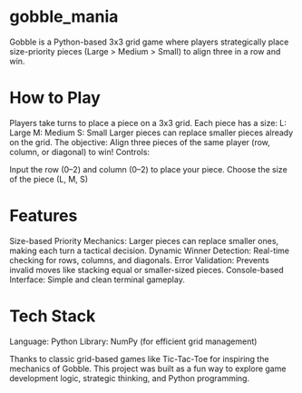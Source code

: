 # gobble_mania
 Gobble is a Python-based 3x3 grid game where players strategically place size-priority pieces (Large > Medium > Small) to align three in a row and win.


# How to Play
Players take turns to place a piece on a 3x3 grid.
Each piece has a size:
L: Large
M: Medium
S: Small
Larger pieces can replace smaller pieces already on the grid.
The objective: Align three pieces of the same player (row, column, or diagonal) to win!
Controls:

Input the row (0–2) and column (0–2) to place your piece.
Choose the size of the piece (L, M, S)

# Features
Size-based Priority Mechanics: Larger pieces can replace smaller ones, making each turn a tactical decision.
Dynamic Winner Detection: Real-time checking for rows, columns, and diagonals.
Error Validation: Prevents invalid moves like stacking equal or smaller-sized pieces.
Console-based Interface: Simple and clean terminal gameplay.

# Tech Stack
Language: Python
Library: NumPy (for efficient grid management)


Thanks to classic grid-based games like Tic-Tac-Toe for inspiring the mechanics of Gobble. This project was built as a fun way to explore game development logic, strategic thinking, and Python programming.




